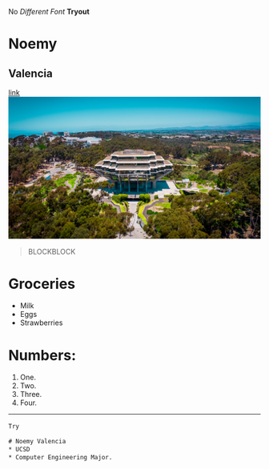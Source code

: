 No
*Different Font*
**Tryout**
# Noemy
## Valencia
[link](https://www.netflix.com/browse)
![image](Library-Blog-Post-Feature-1920x1080-50th-1.jpg)
> BLOCKBLOCK
# Groceries
* Milk
* Eggs
* Strawberries

# Numbers:
1. One.
2. Two.
3. Three.
4. Four.

---
`Try`
```
# Noemy Valencia
* UCSD
* Computer Engineering Major.
```
